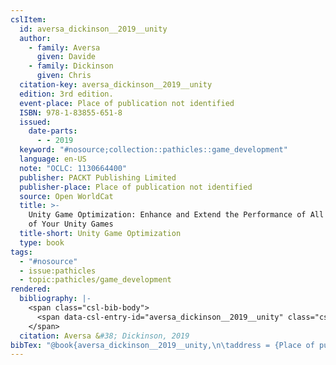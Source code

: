 ```yaml
---
cslItem:
  id: aversa_dickinson__2019__unity
  author:
    - family: Aversa
      given: Davide
    - family: Dickinson
      given: Chris
  citation-key: aversa_dickinson__2019__unity
  edition: 3rd edition.
  event-place: Place of publication not identified
  ISBN: 978-1-83855-651-8
  issued:
    date-parts:
      - - 2019
  keyword: "#nosource;collection::pathicles::game_development"
  language: en-US
  note: "OCLC: 1130664400"
  publisher: PACKT Publishing Limited
  publisher-place: Place of publication not identified
  source: Open WorldCat
  title: >-
    Unity Game Optimization: Enhance and Extend the Performance of All Aspects
    of Your Unity Games
  title-short: Unity Game Optimization
  type: book
tags:
  - "#nosource"
  - issue:pathicles
  - topic:pathicles/game_development
rendered:
  bibliography: |-
    <span class="csl-bib-body">
      <span data-csl-entry-id="aversa_dickinson__2019__unity" class="csl-entry">Aversa, D., &#38; Dickinson, C. 2019. <i>Unity Game Optimization: Enhance and Extend the Performance of All Aspects of Your Unity Games</i> (3rd edition.). PACKT Publishing Limited.</span>
    </span>
  citation: Aversa &#38; Dickinson, 2019
bibTex: "@book{aversa_dickinson__2019__unity,\n\taddress = {Place of publication not identified},\n\tauthor = {Aversa, Davide and Dickinson, Chris},\n\tedition = {3rd edition.},\n\tyear = {2019},\n\tnote = {OCLC: 1130664400},\n\tpublisher = {PACKT Publishing Limited},\n\ttitle = {Unity {Game} {Optimization}: Enhance and {Extend} the {Performance} of {All} {Aspects} of {Your} {Unity} {Games}},\n}\n\n"
---
```

